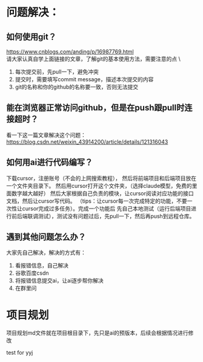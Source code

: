 # 问题解决：
## 如何使用git？
https://www.cnblogs.com/anding/p/16987769.html \
请大家认真自学上面链接的文章，了解git的基本使用方法，需要注意的点 \
1. 每次提交前，先pull一下，避免冲突 
2. 提交时，需要填写commit message，描述本次提交的内容 
3. git的名称和你的github的名称要一致，否则无法提交 

## 能在浏览器正常访问github，但是在push跟pull时连接超时？
看一下这一篇文章解决这个问题：https://blog.csdn.net/weixin_43914200/article/details/121316043

## 如何用ai进行代码编写？
下载cursor，注册账号（不会的上网搜索教程），
然后将前端项目和后端项目放在一个文件夹目录下。
然后用cursor打开这个文件夹，（选择claude模型，免费的里面数字越大越好）
然后大家根据自己负责的模块，让cursor阅读对应功能的接口文档，然后让cursor写代码。
（tips：让cursor每一次完成特定的功能，不要一次性让cursor完成过多任务）。完成一个功能后
先自己本地测试（运行后端项目进行前后端联调测试），测试没有问题过后，先pull一下，然后再push到远程仓库。


## 遇到其他问题怎么办？
大家先自己解决，解决的方式有：
1. 看报错信息，自己解决
2. 谷歌百度csdn
3. 将报错信息提交ai，让ai逐步帮你解决
4. 在群里问

# 项目规划
项目规划md文件就在项目根目录下，先只是ai的预版本，后续会根据情况进行修改


test for yyj

